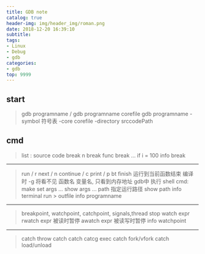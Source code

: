 ```yaml
---
title: GDB note
catalog: true
header-img: img/header_img/roman.png
date: 2018-12-20 16:39:10
subtitle:
tags:
- Linux
- Debug
- gdb
categories:
- gdb
top: 9999
---
```


## start

> gdb programname / gdb programname corefile
> gdb programname -symbol 符号表 -core corefile -directory srccodePath



##  cmd

> list : source code
> break n
> break func
> break ... if i = 100
> info break

---
> run / r
> next / n
> continue / c
> print / p
> bt
> finish 运行到当前函数结束
> 编译时 -g 将看不见 函数名 变量名, 只看到内存地址
> gdb中 执行 shell cmd: make
> set args ...
> show args ...
> path 指定运行路径
> show path
> info terminal
> run > outfile
> info programname

---
> breakpoint, watchpoint, catchpoint, signals,thread stop
> watch expr
> rwatch expr 被读时暂停
> awatch expr 被读写时暂停
> info watchpoint

---
> catch throw
> catch catch
> catcg exec
> catch fork/vfork
> catch load/unload
